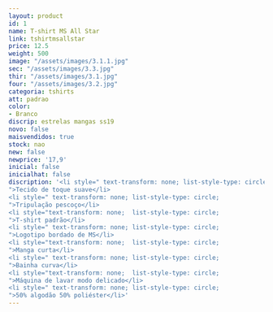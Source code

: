 ```yaml
---
layout: product
id: 1
name: T-shirt MS All Star
link: tshirtmsallstar
price: 12.5
weight: 500
image: "/assets/images/3.1.1.jpg"
sec: "/assets/images/3.3.jpg"
thir: "/assets/images/3.1.jpg"
four: "/assets/images/3.2.jpg"
categoria: tshirts
att: padrao
color:
- Branco
discrip: estrelas mangas ss19
novo: false
maisvendidos: true
stock: nao
new: false
newprice: '17,9'
inicial: false
inicialhat: false
discription: '<li style=" text-transform: none; list-style-type: circle;
">Tecido de toque suave</li>
<li style=" text-transform: none; list-style-type: circle;
">Tripulação pescoço</li>
<li style="text-transform: none;  list-style-type: circle;
">T-shirt padrão</li>
<li style=" text-transform: none; list-style-type: circle;
">Logotipo bordado de MS</li>
<li style="text-transform: none;  list-style-type: circle;
">Manga curta</li>
<li style=" text-transform: none; list-style-type: circle;
">Bainha curva</li>
<li style="text-transform: none;  list-style-type: circle;
">Máquina de lavar modo delicado</li>
<li style=" text-transform: none; list-style-type: circle;
">50% algodão 50% poliéster</li>'
---
```

